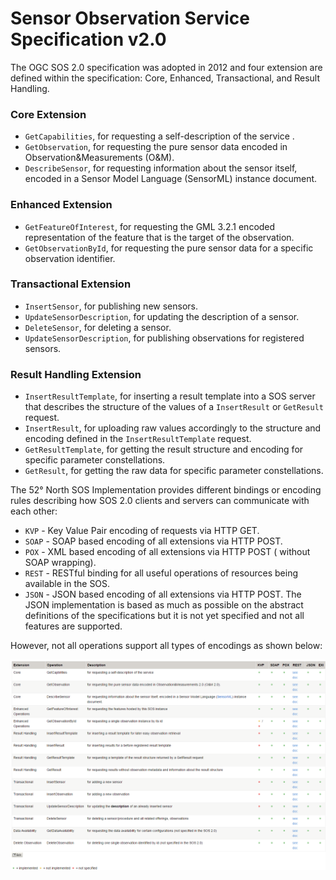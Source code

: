# Sensor Observation Service Specification v2.0

The OGC SOS 2.0 specification was adopted in 2012 and four extension are defined within the specification: Core, Enhanced, Transactional, and Result Handling.
### Core Extension
* `GetCapabilities`, for requesting a self-description of the service .
* `GetObservation`, for requesting the pure sensor data encoded in Observation&Measurements (O&M).
* `DescribeSensor`, for requesting information about the sensor itself, encoded in a Sensor Model Language (SensorML) instance document.

### Enhanced Extension
* `GetFeatureOfInterest`, for requesting the GML 3.2.1 encoded representation of the feature that is the target of the observation.
* `GetObservationById`, for requesting the pure sensor data for a specific observation identifier.

### Transactional Extension
* `InsertSensor`, for publishing new sensors.
* `UpdateSensorDescription`, for updating the description of a sensor.
* `DeleteSensor`, for deleting a sensor.
* `UpdateSensorDescription`, for publishing observations for registered sensors.

### Result Handling Extension
* `InsertResultTemplate`, for inserting a result template into a SOS server that describes the structure of the values of a `InsertResult` or `GetResult` request.
* `InsertResult`, for uploading raw values accordingly to the structure and encoding defined in the `InsertResultTemplate` request.
* `GetResultTemplate`, for getting the result structure and encoding for specific parameter constellations.
* `GetResult`, for getting the raw data for specific parameter constellations.

The 52° North SOS Implementation provides different bindings or encoding rules describing how SOS 2.0 clients and servers can communicate with each other:
* `KVP` - Key Value Pair encoding of requests via HTTP GET.
* `SOAP` - SOAP based encoding of all extensions via HTTP POST.
* `POX` - XML based encoding of all extensions via HTTP POST ( without SOAP wrapping).
* `REST` - RESTful binding for all useful operations of resources being available in the SOS.
* `JSON` - JSON based encoding of all extensions via HTTP POST. The JSON implementation is based as much as possible on the abstract definitions of the specifications but it is not yet specified and not all features are supported.

However, not all operations support all types of encodings as shown below:

![Supported Encodings](../doc/images/SupportedEncodings.PNG)
